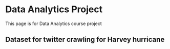 # Data Analytics Project

This page is for Data Analytics course project

## Dataset for twitter crawling for Harvey hurricane







